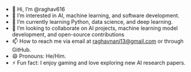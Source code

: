 - 👋 Hi, I’m @raghav616
- 👀 I’m interested in AI, machine learning, and software development.
- 🌱 I’m currently learning Python, data science, and deep learning.
- 💞️ I’m looking to collaborate on AI projects, machine learning model development, and open-source contributions
- 📫 How to reach me via email at raghavnani13@gmail.com or through GitHub.
- 😄 Pronouns: He/Him.
- ⚡ Fun fact: I enjoy gaming and love exploring new AI research papers.

<!---
raghav616/raghav616 is a ✨ special ✨ repository because its `README.md` (this file) appears on your GitHub profile.
You can click the Preview link to take a look at your changes.
--->
